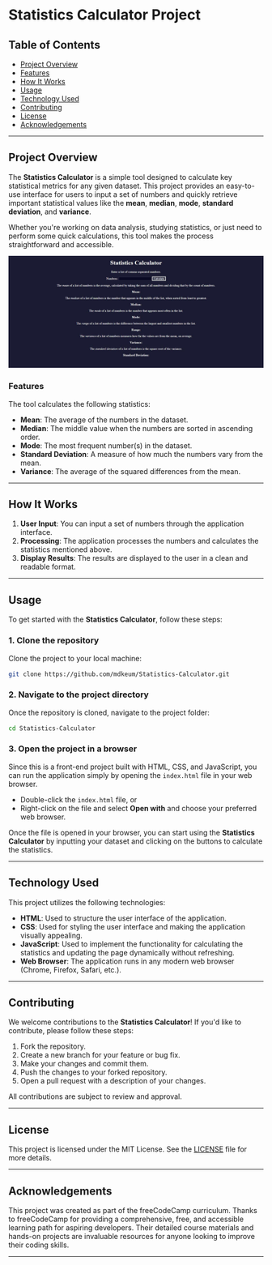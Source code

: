 # Statistics Calculator Project

## Table of Contents

- [Project Overview](#project-overview)
- [Features](#features)
- [How It Works](#how-it-works)
- [Usage](#usage)
- [Technology Used](#technology-used)
- [Contributing](#contributing)
- [License](#license)
- [Acknowledgements](#acknowledgements)

---

## Project Overview

The **Statistics Calculator** is a simple tool designed to calculate key statistical metrics for any given dataset. This project provides an easy-to-use interface for users to input a set of numbers and quickly retrieve important statistical values like the **mean**, **median**, **mode**, **standard deviation**, and **variance**.

Whether you're working on data analysis, studying statistics, or just need to perform some quick calculations, this tool makes the process straightforward and accessible.

![Statistics Calculator](https://github.com/mdkeum/Statistics-Calculator/blob/main/Images/StatisticsCalculatorProjectScreenshot.JPG)

### Features

The tool calculates the following statistics:

- **Mean**: The average of the numbers in the dataset.
- **Median**: The middle value when the numbers are sorted in ascending order.
- **Mode**: The most frequent number(s) in the dataset.
- **Standard Deviation**: A measure of how much the numbers vary from the mean.
- **Variance**: The average of the squared differences from the mean.

---

## How It Works

1. **User Input**: You can input a set of numbers through the application interface.
2. **Processing**: The application processes the numbers and calculates the statistics mentioned above.
3. **Display Results**: The results are displayed to the user in a clean and readable format.

---

## Usage

To get started with the **Statistics Calculator**, follow these steps:

### 1. Clone the repository

Clone the project to your local machine:

```bash
git clone https://github.com/mdkeum/Statistics-Calculator.git
```

### 2. Navigate to the project directory

Once the repository is cloned, navigate to the project folder:

```bash
cd Statistics-Calculator
```

### 3. Open the project in a browser

Since this is a front-end project built with HTML, CSS, and JavaScript, you can run the application simply by opening the `index.html` file in your web browser.

- Double-click the `index.html` file, or
- Right-click on the file and select **Open with** and choose your preferred web browser.

Once the file is opened in your browser, you can start using the **Statistics Calculator** by inputting your dataset and clicking on the buttons to calculate the statistics.

---

## Technology Used

This project utilizes the following technologies:

- **HTML**: Used to structure the user interface of the application.
- **CSS**: Used for styling the user interface and making the application visually appealing.
- **JavaScript**: Used to implement the functionality for calculating the statistics and updating the page dynamically without refreshing.
- **Web Browser**: The application runs in any modern web browser (Chrome, Firefox, Safari, etc.).

---

## Contributing

We welcome contributions to the **Statistics Calculator**! If you'd like to contribute, please follow these steps:

1. Fork the repository.
2. Create a new branch for your feature or bug fix.
3. Make your changes and commit them.
4. Push the changes to your forked repository.
5. Open a pull request with a description of your changes.

All contributions are subject to review and approval.

---

## License

This project is licensed under the MIT License. See the [LICENSE](./LICENSE) file for more details.

---

## Acknowledgements

This project was created as part of the freeCodeCamp curriculum. Thanks to freeCodeCamp for providing a comprehensive, free, and accessible learning path for aspiring developers. Their detailed course materials and hands-on projects are invaluable resources for anyone looking to improve their coding skills.

---
